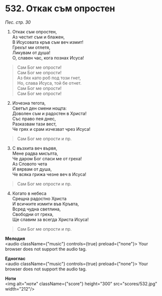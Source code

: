 # 532. Откак съм опростен

_Пес. стр. 30_

1. Откак съм опростен,  
Аз честит съм и блажен,  
В Исусовата кръв съм веч измит!  
Грехът ми отлетя,  
Ликувам от душа!  
О, славен час, кога познах Исуса!  

> Сам Бог ме опрости!  
> Сам Бог ме опрости!  
> Аз бях като роб под този гнет,  
> Но, слава Исуса, той бе отнет.  
> Сам Бог ме опрости!  
> Сам Бог ме опрости!

2. Изчезна тегота,  
Светъл ден смени нощта:  
Доволен съм и радостен в Христа!  
Със право пея днес,  
Разказвам тази вест,  
Че грях и срам изчезват чрез Исуса!  

> Сам Бог ме опрости и пр.  

3. С възхита веч вървя,  
Мене радва мисълта,  
Че даром Бог спаси ме от греха!  
Аз Словото чета  
И вярвам от душа,  
Че всяка грижа чезне веч в Исуса!  

> Сам Бог ме опрости и пр.  

4. Когато в небеса  
Срещна радостно Христа  
И всичките измити във Кръвта,  
Всред чудна светлина,  
Свободни от греха,  
Ще славим за всегда Христа Исуса!  

> Сам Бог ме опрости и пр.

**Мелодия**  
<audio className={"music"} controls={true} preload={"none"}>
    <source src="mp3/532.mp3" type="audio/mpeg"/>
    Your browser does not support the audio tag.
</audio>

**Едноглас**  
<audio className={"music"} controls={true} preload={"none"}>
    <source src="transp/532.mp3" type="audio/mpeg"/>
    Your browser does not support the audio tag.
</audio>

**Ноти**  
<img alt="ноти" className={"score"} height="300" src="scores/532.jpg" width="212"/>
